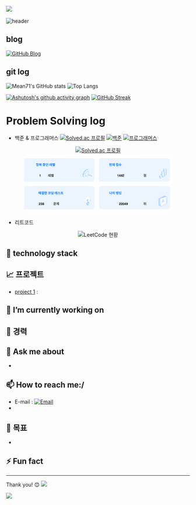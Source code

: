 ![](https://github-profile-summary-cards.vercel.app/api/cards/profile-details?username=mean71&theme=default)

![header](https://capsule-render.vercel.app/api?type=waving&color=timeGradient&text=Welcome%20I'm%20Mean71%20👋&animation=twinkling&fontSize=50&fontAlignY=40&fontAlign=50&height=150)
## blog
[![GitHub Blog](https://img.shields.io/badge/GitHub_Blog-Mean71%20Blog-brightgreen?style=flat&logo=github)](https://mean71.github.io)
## git log
![Mean71's GitHub stats](https://github-readme-stats.vercel.app/api?username=Mean71&theme=merko&show_icons=true)
![Top Langs](https://github-readme-stats.vercel.app/api/top-langs/?username=Mean71&layout=compact)

[![Ashutosh's github activity graph](https://github-readme-activity-graph.vercel.app/graph?username=mean71&theme=gotham)](https://github.com/ashutosh00710/github-readme-activity-graph)
[![GitHub Streak](https://streak-stats.demolab.com?user=mean71&theme=ocean-gradient&hide_border=%EA%B1%B0%EC%A7%93&locale=ko&date_format=%5BY.%5Dn.j&card_width=500&card_height=200)](https://git.io/streak-stats)


# Problem Solving log

- 백준 & 프로그래머스
[![Solved.ac 프로필](http://mazassumnida.wtf/api/mini/generate_badge?boj=mean)](https://solved.ac/mean)
[![백준](https://img.shields.io/badge/백준-레포지토리-blue?style=flat&logo=github)](https://github.com/mean71/codingtest/tree/main/%EB%B0%B1%EC%A4%80) 
[![프로그래머스](https://img.shields.io/badge/프로그래머스-레포지토리-orange?style=flat&logo=github)](https://github.com/mean71/codingtest/tree/main/%ED%94%84%EB%A1%9C%EA%B7%B8%EB%9E%98%EB%A8%B8%EC%8A%A4)
<p align="center">
  <a href="https://solved.ac/mean"><img src="http://mazassumnida.wtf/api/v2/generate_badge?boj=mean" alt="Solved.ac 프로필" height="160px" /></a>
  <img src="https://raw.githubusercontent.com/mean71/Programmers_Badge_Generator/main/result/result.svg" alt="Programmers Badge" height="160px" />
</p>

- 리트코드
<p align="center">
  <img src="https://leetcard.jacoblin.cool/mean71?theme=wtf&font=milonga&ext=heatmap" alt="LeetCode 현황" height="200px" />
</p>

## 🔧 technology stack

## 📈 프로젝트
- [project 1](link) : 

## 🔭 I’m currently working on

## 💼 경력

## 💬 Ask me about
- 
 
## 📫 How to reach me:/
- E-mail : [![Email](https://img.shields.io/badge/Email-Contact%20Me-blue?style=flat&logo=gmail)](mailto:losleepotatool@gmail.com)
- 

## 🎯 목표
- 

## ⚡ Fun fact


---
Thank you! 😊
<a href="https://hits.seeyoufarm.com"><img src="https://hits.seeyoufarm.com/api/count/incr/badge.svg?url=https%3A%2F%2Fgithub.com%2F평균71&count_bg=%2355C600&title_bg=%23000000&icon=github.svg&icon_color=%23FFFFFF&title=새로고침&edge_flat=false"/></a>

![](./profile-3d-contrib/profile-night-rainbow.svg)

